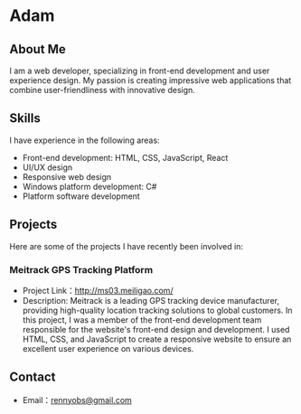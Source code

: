 # Adam




## About Me
I am a web developer, specializing in front-end development and user experience design. My passion is creating impressive web applications that combine user-friendliness with innovative design.

## Skills
I have experience in the following areas:

- Front-end development: HTML, CSS, JavaScript, React
- UI/UX design
- Responsive web design
- Windows platform development: C#
- Platform software development

## Projects
Here are some of the projects I have recently been involved in:

### Meitrack GPS Tracking Platform
- Project Link：http://ms03.meiligao.com/
- Description: Meitrack is a leading GPS tracking device manufacturer, providing high-quality location tracking solutions to global customers. In this project, I was a member of the front-end development team responsible for the website's front-end design and development. I used HTML, CSS, and JavaScript to create a responsive website to ensure an excellent user experience on various devices.

## Contact
- Email：rennyobs@gmail.com


